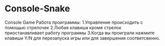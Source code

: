 # Console-Snake
Console Game
Работа проиграммы:
	1.Управление происходить с помощью стрелочек
	2.Любая клавиша кроме стрелок приостанавливает работу программы
	3.Когда вы проиграли нажмите клавиши Y/N для перезапуска игры или для завершения соответсвенно.
